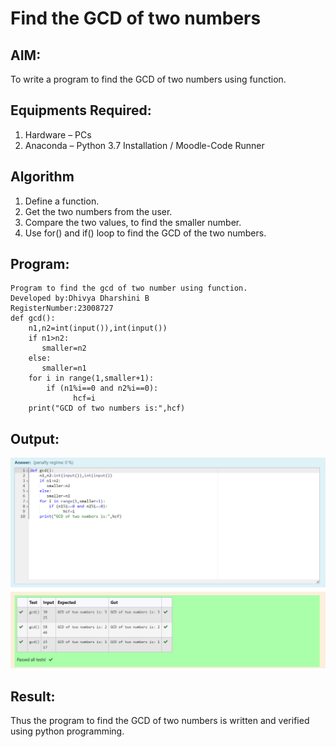 # Find the GCD of two numbers

## AIM:
To write a program to find the GCD of two numbers using function.

## Equipments Required:
1. Hardware – PCs
2. Anaconda – Python 3.7 Installation / Moodle-Code Runner

## Algorithm
1. Define a function.
2. Get the two numbers from the user.
3. Compare the two values, to find the smaller number.
4. Use for() and if() loop to find the GCD of the two numbers.

## Program:

``````
Program to find the gcd of two number using function.
Developed by:Dhivya Dharshini B 
RegisterNumber:23008727  
def gcd():
    n1,n2=int(input()),int(input())
    if n1>n2:
       smaller=n2
    else:
       smaller=n1
    for i in range(1,smaller+1):
        if (n1%i==0 and n2%i==0):
              hcf=i
    print("GCD of two numbers is:",hcf)

``````
## Output:
![output](/Screenshot%202023-11-29%20091628.png)


## Result:
Thus the program to find the GCD of two numbers is written and verified using python programming.
